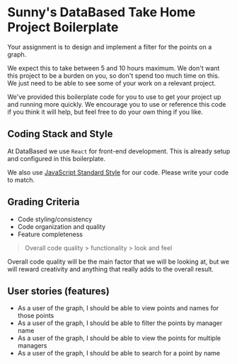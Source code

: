 # Sunny's DataBased Take Home Project Boilerplate

Your assignment is to design and implement a filter for the points on a graph.

We expect this to take between 5 and 10 hours maximum. We don't want this project to be a burden on you, so don't spend
too much time on this. We just need to be able to see some of your work on a relevant project.

We've provided this boilerplate code for you to use to get your project up and running more quickly. We encourage you to
use or reference this code if you think it will help, but feel free to do your own thing if you like.

## Coding Stack and Style

At DataBased we use `React` for front-end development. This is already setup and configured in this
boilerplate.

We also use [JavaScript Standard Style](https://standardjs.com/) for our code. Please write your code to match.

## Grading Criteria

* Code styling/consistency
* Code organization and quality
* Feature completeness

> Overall code quality > functionality > look and feel

Overall code quality will be the main factor that we will be looking at, but we will reward creativity and anything that
really adds to the overall result.

## User stories (features)

* As a user of the graph, I should be able to view points and names for those points
* As a user of the graph, I should be able to filter the points by manager name
* As a user of the graph, I should be able to view the points for multiple managers
* As a user of the graph, I should be able to search for a point by name
